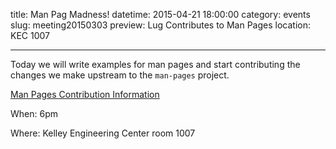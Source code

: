 title: Man Pag Madness!
datetime: 2015-04-21 18:00:00
category: events
slug: meeting20150303
preview: Lug Contributes to Man Pages
location: KEC 1007

---

Today we will write examples for man pages and start contributing the changes
we make upstream to the `man-pages` project.

[Man Pages Contribution Information](https://www.kernel.org/doc/man-pages/patches.html)

When: 6pm

Where: Kelley Engineering Center room 1007
